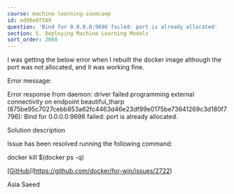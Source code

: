 ```yaml
---
course: machine-learning-zoomcamp
id: ed90e0f589
question: 'Bind for 0.0.0.0:9696 failed: port is already allocated'
section: 5. Deploying Machine Learning Models
sort_order: 2060
---
```


I was getting the below error when I rebuilt the docker image although the port was not allocated, and it was working fine.

Error message:

Error response from daemon: driver failed programming external connectivity on endpoint beautiful_tharp (875be95c7027cebb853a62fc4463d46e23df99e0175be73641269c3d180f7796): Bind for 0.0.0.0:9696 failed: port is already allocated.

Solution description

Issue has been resolved running the following command:

docker kill $(docker ps -q)

[[GitHub](https://github.com/docker/for-win/issues/2722)](https://github.com/docker/for-win/issues/2722)

Asia Saeed

